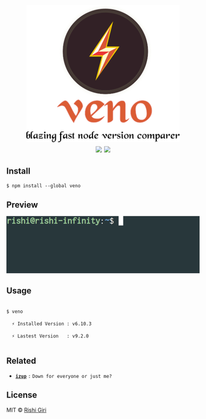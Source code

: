 <h1 align="center">
	<br>
	<img align="center" width="400" src="https://raw.githubusercontent.com/rishigiridotcom/rishigiri.com/b4ce5261a242a591c9d9273d092e01c5c3d482c0/github/text4179.png">
	<br>
	<img src="https://travis-ci.org/CodeDotJS/veno.svg?branch=master"> <img src="https://img.shields.io/badge/code_style-XO-5ed9c7.svg">
	<br>
</h1>

## Install

```
$ npm install --global veno
```

## Preview

<p align="center"><img src="https://raw.githubusercontent.com/rishigiridotcom/rishigiri.com/bf2bcb5660f2575612e1e2b4847ee2897f4b0ae2/github/veno.gif"></p>


## Usage

```

$ veno

  ⚡ Installed Version : v6.10.3

  ⚡ Lastest Version   : v9.2.0


```

## Related

- __[`izup`](https://github.com/CodeDotJS/izup)__ `:` `Down for everyone or just me?`

## License

MIT &copy; [Rishi Giri](http://rishigiri.ml)

